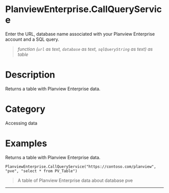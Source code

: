 ﻿# PlanviewEnterprise.CallQueryService
Enter the URL, database name associated with your Planview Enterprise account and a SQL query.
> _function (<code>url</code> as text, <code>database</code> as text, <code>sqlQueryString</code> as text) as table_
# Description 
Returns a table with Planview Enterprise data.
# Category 
Accessing data
# Examples 
Returns a table with Planview Enterprise data.
```
PlanviewEnterprise.CallQueryService("https://contoso.com/planview", "pve", "select * from PV_Table")
```
> A table of Planview Enterprise data about database pve
***
